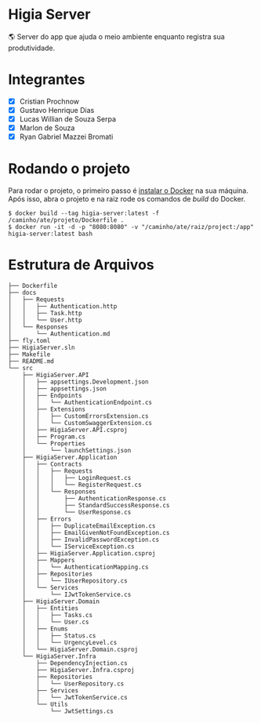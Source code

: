 # Higia Server

🌎 Server do app que ajuda o meio ambiente enquanto registra sua produtividade. 

# Integrantes

- [x] Cristian Prochnow
- [x] Gustavo Henrique Dias
- [x] Lucas Willian de Souza Serpa
- [x] Marlon de Souza
- [x] Ryan Gabriel Mazzei Bromati

# Rodando o projeto

Para rodar o projeto, o primeiro passo é [instalar o Docker][docker-desktop] na sua máquina. Após isso, abra o projeto e na raiz rode os comandos de _build_ do Docker.

```shell
$ docker build --tag higia-server:latest -f /caminho/ate/projeto/Dockerfile .
$ docker run -it -d -p "8080:8080" -v "/caminho/ate/raiz/project:/app" higia-server:latest bash
```

# Estrutura de Arquivos

```
├── Dockerfile
├── docs
│   ├── Requests
│   │   ├── Authentication.http
│   │   ├── Task.http
│   │   └── User.http
│   └── Responses
│       └── Authentication.md
├── fly.toml
├── HigiaServer.sln
├── Makefile
├── README.md
└── src
    ├── HigiaServer.API
    │   ├── appsettings.Development.json
    │   ├── appsettings.json
    │   ├── Endpoints
    │   │   └── AuthenticationEndpoint.cs
    │   ├── Extensions
    │   │   ├── CustomErrorsExtension.cs
    │   │   └── CustomSwaggerExtension.cs
    │   ├── HigiaServer.API.csproj
    │   ├── Program.cs
    │   └── Properties
    │       └── launchSettings.json
    ├── HigiaServer.Application
    │   ├── Contracts
    │   │   ├── Requests
    │   │   │   ├── LoginRequest.cs
    │   │   │   └── RegisterRequest.cs
    │   │   └── Responses
    │   │       ├── AuthenticationResponse.cs
    │   │       ├── StandardSuccessResponse.cs
    │   │       └── UserResponse.cs
    │   ├── Errors
    │   │   ├── DuplicateEmailException.cs
    │   │   ├── EmailGivenNotFoundException.cs
    │   │   ├── InvalidPasswordException.cs
    │   │   └── IServiceException.cs
    │   ├── HigiaServer.Application.csproj
    │   ├── Mappers
    │   │   └── AuthenticationMapping.cs
    │   ├── Repositories
    │   │   └── IUserRepository.cs
    │   └── Services
    │       └── IJwtTokenService.cs
    ├── HigiaServer.Domain
    │   ├── Entities
    │   │   ├── Tasks.cs
    │   │   └── User.cs
    │   ├── Enums
    │   │   ├── Status.cs
    │   │   └── UrgencyLevel.cs
    │   └── HigiaServer.Domain.csproj
    └── HigiaServer.Infra
        ├── DependencyInjection.cs
        ├── HigiaServer.Infra.csproj
        ├── Repositories
        │   └── UserRepository.cs
        ├── Services
        │   └── JwtTokenService.cs
        └── Utils
            └── JwtSettings.cs
```

[docker-desktop]: https://docs.docker.com/desktop/install/windows-install/
